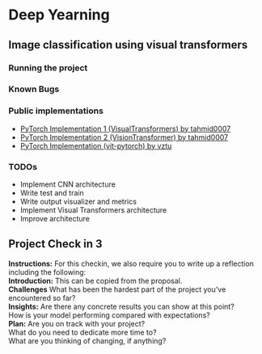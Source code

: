 # Deep Yearning
## Image classification using visual transformers

### Running the project


### Known Bugs

### Public implementations
* [PyTorch Implementation 1 (VisualTransformers) by tahmid0007](https://github.com/tahmid0007/VisualTransformers)
* [PyTorch Implementation 2 (VisionTransformer) by tahmid0007](https://github.com/tahmid0007/VisionTransformer)
* [PyTorch Implementation (vit-pytorch) by vztu](https://github.com/lucidrains/vit-pytorch)


### TODOs
* Implement CNN architecture
* Write test and train
* Write output visualizer and metrics
* Implement Visual Transformers architecture
* Improve architecture

## Project Check in 3
<!-- Just writing this in here so we can copy paste this into the devpost. This will be deleted later on - Riki -->

**Instructions:** For this checkin, we also require you to write up a reflection including the following:  
**Introduction:** This can be copied from the proposal.  
**Challenges** What has been the hardest part of the project you’ve encountered so far?  
**Insights:** Are there any concrete results you can show at this point?   
How is your model performing compared with expectations?  
**Plan:** Are you on track with your project?  
What do you need to dedicate more time to?  
What are you thinking of changing, if anything?  


